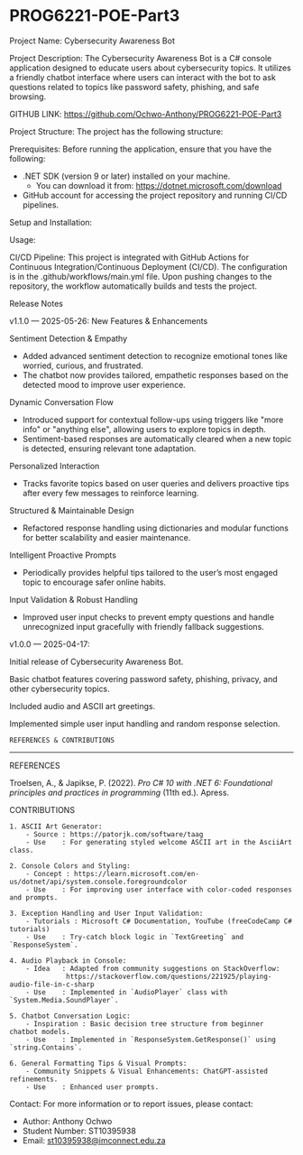 # PROG6221-POE-Part3


Project Name: Cybersecurity Awareness Bot

Project Description:
The Cybersecurity Awareness Bot is a C# console application designed to educate users about cybersecurity topics. It utilizes a friendly chatbot interface where users can interact with the bot to ask questions related to topics like password safety, phishing, and safe browsing.

GITHUB LINK:
https://github.com/Ochwo-Anthony/PROG6221-POE-Part3

Project Structure:
The project has the following structure:



Prerequisites:
Before running the application, ensure that you have the following:

- .NET SDK (version 9 or later) installed on your machine.
  - You can download it from: https://dotnet.microsoft.com/download
- GitHub account for accessing the project repository and running CI/CD pipelines.

Setup and Installation:


Usage:


CI/CD Pipeline:
This project is integrated with GitHub Actions for Continuous Integration/Continuous Deployment (CI/CD). The configuration is in the .github/workflows/main.yml file. Upon pushing changes to the repository, the workflow automatically builds and tests the project.

Release Notes

v1.1.0 — 2025-05-26:
New Features & Enhancements

Sentiment Detection & Empathy

- Added advanced sentiment detection to recognize emotional tones like worried, curious, and frustrated.
- The chatbot now provides tailored, empathetic responses based on the detected mood to improve user experience.

Dynamic Conversation Flow

- Introduced support for contextual follow-ups using triggers like "more info" or "anything else", allowing users to explore topics in depth.
- Sentiment-based responses are automatically cleared when a new topic is detected, ensuring relevant tone adaptation.

Personalized Interaction

- Tracks favorite topics based on user queries and delivers proactive tips after every few messages to reinforce learning.

Structured & Maintainable Design

- Refactored response handling using dictionaries and modular functions for better scalability and easier maintenance.

Intelligent Proactive Prompts

- Periodically provides helpful tips tailored to the user’s most engaged topic to encourage safer online habits.

Input Validation & Robust Handling

- Improved user input checks to prevent empty questions and handle unrecognized input gracefully with friendly fallback suggestions.

v1.0.0 — 2025-04-17:

Initial release of Cybersecurity Awareness Bot.

Basic chatbot features covering password safety, phishing, privacy, and other cybersecurity topics.

Included audio and ASCII art greetings.

Implemented simple user input handling and random response selection.

    REFERENCES & CONTRIBUTIONS
 ----------------------------------------------------------------------------

REFERENCES

Troelsen, A., & Japikse, P. (2022). *Pro C# 10 with .NET 6: Foundational principles and practices in programming* (11th ed.). Apress.

CONTRIBUTIONS

    1. ASCII Art Generator:
        - Source : https://patorjk.com/software/taag
        - Use    : For generating styled welcome ASCII art in the AsciiArt class.

    2. Console Colors and Styling:
        - Concept : https://learn.microsoft.com/en-us/dotnet/api/system.console.foregroundcolor
        - Use    : For improving user interface with color-coded responses and prompts.

    3. Exception Handling and User Input Validation:
        - Tutorials : Microsoft C# Documentation, YouTube (freeCodeCamp C# tutorials)
        - Use    : Try-catch block logic in `TextGreeting` and `ResponseSystem`.

    4. Audio Playback in Console:
        - Idea   : Adapted from community suggestions on StackOverflow:
                  https://stackoverflow.com/questions/221925/playing-audio-file-in-c-sharp
        - Use    : Implemented in `AudioPlayer` class with `System.Media.SoundPlayer`.

    5. Chatbot Conversation Logic:
        - Inspiration : Basic decision tree structure from beginner chatbot models.
        - Use    : Implemented in `ResponseSystem.GetResponse()` using `string.Contains`.

    6. General Formatting Tips & Visual Prompts:
        - Community Snippets & Visual Enhancements: ChatGPT-assisted refinements.
        - Use    : Enhanced user prompts.

Contact:
For more information or to report issues, please contact:
- Author: Anthony Ochwo
- Student Number: ST10395938
- Email: st10395938@imconnect.edu.za
